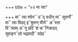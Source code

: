 +++
title = "०२ मा त्वा"

+++
मा᳓ त्वा श्येन᳓ उ᳓द् वधीन् मा᳓ सुपर्णो᳓  
मा᳓ त्वा विदद् इ᳓षुमान् वीरो᳓ अ᳓स्ता  
पि᳓त्र्याम् अ᳓नु प्रदि᳓शं क᳓निक्रदत्  
सुमङ्ग᳓लो भद्रवादी᳓ वदेह᳓